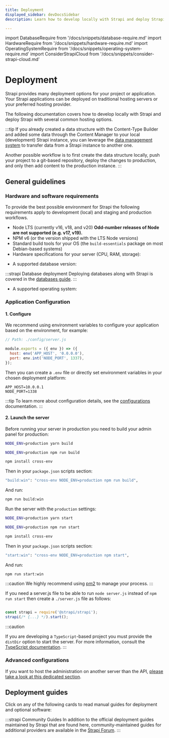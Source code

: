 ```yaml
---
title: Deployment
displayed_sidebar: devDocsSidebar
description: Learn how to develop locally with Strapi and deploy Strapi with various hosting options.

---
```

import DatabaseRequire from '/docs/snippets/database-require.md'
import HardwareRequire from '/docs/snippets/hardware-require.md'
import OperatingSystemRequire from '/docs/snippets/operating-system-require.md'
import ConsiderStrapiCloud from '/docs/snippets/consider-strapi-cloud.md'

# Deployment

Strapi provides many deployment options for your project or application. Your Strapi applications can be deployed on traditional hosting servers or your preferred hosting provider. 

The following documentation covers how to develop locally with Strapi and deploy Strapi with several common hosting options.

<ConsiderStrapiCloud />


:::tip
If you already created a data structure with the Content-Type Builder and added some data through the Content Manager to your local (development) Strapi instance, you can leverage the [data management system](/dev-docs/data-management) to transfer data from a Strapi instance to another one.

Another possible workflow is to first create the data structure locally, push your project to a git-based repository, deploy the changes to production, and only then add content to the production instance.
:::

## General guidelines

### Hardware and software requirements

To provide the best possible environment for Strapi the following requirements apply to development (local) and staging and production workflows.

- Node LTS (currently v16, v18, and v20) **Odd-number releases of Node are not supported (e.g. v17, v19).**
- NPM v6 (or the version shipped with the LTS Node versions)
- Standard build tools for your OS (the `build-essentials` package on most Debian-based systems)
- Hardware specifications for your server (CPU, RAM, storage):

<HardwareRequire components={props.components} />

- A supported database version:
<DatabaseRequire components={props.components} />

:::strapi Database deployment
Deploying databases along with Strapi is covered in the [databases guide](/dev-docs/configurations/database#databases-installation-guides).
:::

- A supported operating system:

<OperatingSystemRequire components={props.components} />

### Application Configuration

#### 1. Configure

We recommend using environment variables to configure your application based on the environment, for example:

```js
// Path: ./config/server.js

module.exports = ({ env }) => ({
  host: env('APP_HOST', '0.0.0.0'),
  port: env.int('NODE_PORT', 1337),
});
```

Then you can create a `.env` file or directly set environment variables in your chosen deployment platform:

```
APP_HOST=10.0.0.1
NODE_PORT=1338
```

:::tip
To learn more about configuration details, see the [configurations](/dev-docs/configurations) documentation.
:::

#### 2. Launch the server

Before running your server in production you need to build your admin panel for production:

<Tabs groupId="yarn-npm-windows">

<TabItem value="yarn" label="yarn">

```bash
NODE_ENV=production yarn build
```

</TabItem>

<TabItem value="npm" label="npm">

```bash
NODE_ENV=production npm run build
```

</TabItem>

<TabItem value="windows" label="windows">

```bash
npm install cross-env
```

Then in your `package.json` scripts section:

```bash
"build:win": "cross-env NODE_ENV=production npm run build",
```

And run:

```bash
npm run build:win
```

</TabItem>
</Tabs>

Run the server with the `production` settings:

<Tabs groupId="yarn-npm">

<TabItem value="yarn" label="yarn">

```bash
NODE_ENV=production yarn start
```

</TabItem>

<TabItem value="npm" label="npm">

```bash
NODE_ENV=production npm run start
```

</TabItem>

<TabItem value="windows" label="windows">

```bash
npm install cross-env
```

Then in your `package.json` scripts section:

```bash
"start:win": "cross-env NODE_ENV=production npm start",
```

And run:

```bash
npm run start:win
```

</TabItem>

</Tabs>

:::caution
We highly recommend using [pm2](https://github.com/Unitech/pm2/) to manage your process.
:::

If you need a server.js file to be able to run `node server.js` instead of `npm run start` then create a `./server.js` file as follows:

```js title="path: ./server.js"

const strapi = require('@strapi/strapi');
strapi(/* {...} */).start();
```

:::caution

If you are developing a `TypeScript`-based project you must provide the `distDir` option to start the server.
For more information, consult the [TypeScript documentation](/dev-docs/typescript#use-the-strapi-factory).
:::

### Advanced configurations

If you want to host the administration on another server than the API, [please take a look at this dedicated section](/dev-docs/admin-panel-customization#deployment).

## Deployment guides

Click on any of the following cards to read manual guides for deployment and optional software:

<CustomDocCardsWrapper>

<CustomDocCard emoji="☁️" title="Strapi Cloud" description="Deploy your project to Strapi Cloud." link="/cloud/getting-started/deployment" />

<CustomDocCard emoji="🗃️" title="3rd-party hosting guides" description="Deploy your project to various 3rd-party providers." link="/dev-docs/deployment/hosting-guides" />

<CustomDocCard emoji="➕" title="Optional software guides" description="Compliment or improve the deployment process when using Strapi in a production environment." link="/dev-docs/deployment/optional-software-guides" />

</CustomDocCardsWrapper>

:::strapi Community Guides
In addition to the official deployment guides maintained by Strapi that are found here, community-maintained guides for additional providers are available in the [Strapi Forum](https://forum.strapi.io/c/community-guides/28).
:::
